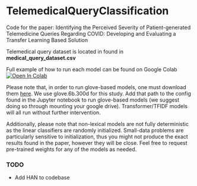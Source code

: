 # TelemedicalQueryClassification
Code for the paper: Identifying the Perceived Severity of Patient-generated Telemedicine Queries Regarding COVID:  Developing and Evaluating a Transfer Learning Based Solution


Telemedical query dataset is located in found in **medical_query_dataset.csv**

Full example of how to run each model can be found on Google Colab [![Open In Colab](https://colab.research.google.com/assets/colab-badge.svg)](https://colab.research.google.com/drive/1Inggl-ILWpyNqFqNZmoS4mRC3qOu2fK4?usp=sharing)

Please note that, in order to run glove-based models, one must download them [here](https://nlp.stanford.edu/projects/glove/). We use glove.6b.300d for this study. Add that path to the config found in the Jupyter notebook to run glove-based models (we suggest doing so through mounting your google drive). Transformer/TFIDF models will all run without further intervention. 


Additionally, please note that non-lexical models are not fully deterministic as the linear classifiers are randomly initialized. Small-data problems are particularly sensitive to initialization, thus you might not produce the exact results found in the paper, however they will be close. Feel free to request pre-trained weights for any of the models as needed. 



### TODO

- Add HAN to codebase
